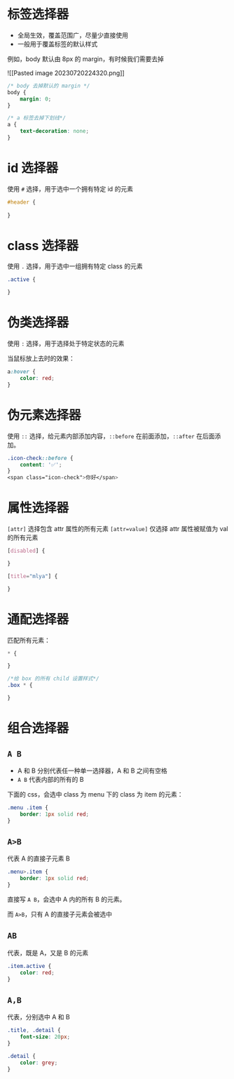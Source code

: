 # 标签选择器

- 全局生效，覆盖范围广，尽量少直接使用
- 一般用于覆盖标签的默认样式

例如，body 默认由 8px 的 margin，有时候我们需要去掉

![[Pasted image 20230720224320.png]]

```css
/* body 去掉默认的 margin */
body {  
	margin: 0;  
}

/* a 标签去掉下划线*/
a {  
	text-decoration: none;  
}
```

# id 选择器

使用 `#` 选择，用于选中一个拥有特定 id 的元素

```css
#header {
	
}
```

# class 选择器

使用 `.` 选择，用于选中一组拥有特定 class 的元素

```css
.active {

}
```

# 伪类选择器

使用 `:` 选择，用于选择处于特定状态的元素

当鼠标放上去时的效果：

```css
a:hover {  
	color: red;  
}
```

# 伪元素选择器

使用 `::` 选择，给元素内部添加内容，`::before` 在前面添加，`::after` 在后面添加。

```css
.icon-check::before {
	content: '✅';
}
<span class="icon-check">你好</span>
```

# 属性选择器

`[attr]` 选择包含 attr 属性的所有元素
`[attr=value]` 仅选择 attr 属性被赋值为 val 的所有元素

```css
[disabled] {

}

[title="mlya"] {

}
```

# 通配选择器

匹配所有元素：

```css
* {

}

/*给 box 的所有 child 设置样式*/
.box * {

}
```

# 组合选择器

## `A B`

- A 和 B 分别代表任一种单一选择器，A 和 B 之间有空格
- `A B` 代表内部的所有的 B

下面的 css，会选中 class 为 menu 下的 class 为 item 的元素：

```css
.menu .item {
	border: 1px solid red;
}
```

## `A>B`

代表 A 的直接子元素 B

```css
.menu>.item {
	border: 1px solid red;
}
```

直接写 `A B`，会选中 A 内的所有 B 的元素。

而 `A>B`，只有 A 的直接子元素会被选中

## `AB`

代表，既是 A，又是 B 的元素

```css
.item.active {
	color: red;
}
```


## `A,B`

代表，分别选中 A 和 B

```css
.title, .detail {
	font-size: 20px;
}

.detail {
	color: grey;
}
```